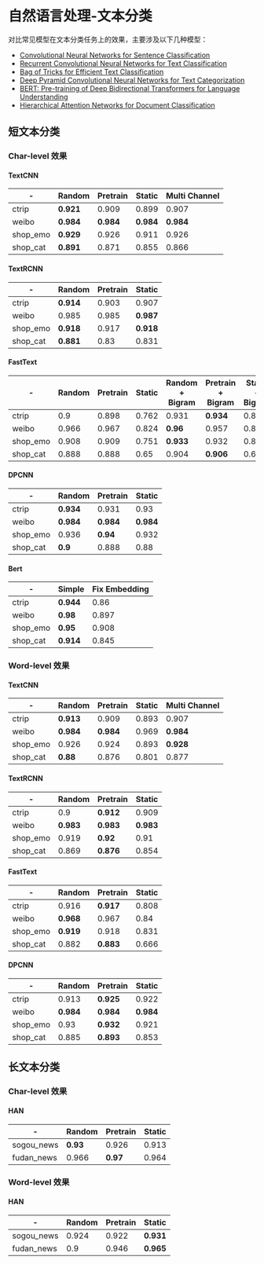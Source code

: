 # 自然语言处理-文本分类

对比常见模型在文本分类任务上的效果，主要涉及以下几种模型：

- [Convolutional Neural Networks for Sentence Classification](https://arxiv.org/pdf/1408.5882.pdf)
- [Recurrent Convolutional Neural Networks for Text Classification](http://www.nlpr.ia.ac.cn/cip/~liukang/liukangPageFile/Recurrent%20Convolutional%20Neural%20Networks%20for%20Text%20Classification.pdf)
- [Bag of Tricks for Efficient Text Classification](https://arxiv.org/pdf/1607.01759.pdf)
- [Deep Pyramid Convolutional Neural Networks for Text Categorization](https://aclanthology.org/P17-1052.pdf)
- [BERT: Pre-training of Deep Bidirectional Transformers for Language Understanding](https://arxiv.org/pdf/1810.04805.pdf)
- [Hierarchical Attention Networks for Document Classification](http://www.cs.cmu.edu/~./hovy/papers/16HLT-hierarchical-attention-networks.pdf)

## 短文本分类

### Char-level 效果

#### TextCNN

|-|Random|Pretrain|Static|Multi Channel|
|----|----|----|----|----|
|ctrip|<b>0.921</b>|0.909|0.899|0.907|
|weibo|<b>0.984</b>|<b>0.984</b>|<b>0.984</b>|<b>0.984</b>|
|shop_emo|<b>0.929</b>|0.926|0.911|0.926|
|shop_cat|<b>0.891</b>|0.871|0.855|0.866|

#### TextRCNN

|-|Random|Pretrain|Static|
|----|----|----|----|
|ctrip|<b>0.914</b>|0.903|0.907|
|weibo|0.985|0.985|<b>0.987<b/>|
|shop_emo|<b>0.918</b>|0.917|<b>0.918</b>|
|shop_cat|<b>0.881</b>|0.83|0.831|

#### FastText

|-|Random|Pretrain|Static|Random + Bigram|Pretrain + Bigram|Static + Bigram|
|----|----|----|----|----|----|----|
|ctrip|0.9|0.898|0.762|0.931|<b>0.934</b>|0.8|
|weibo|0.966|0.967|0.824|<b>0.96</b>|0.957|0.832|
|shop_emo|0.908|0.909|0.751|<b>0.933</b>|0.932|0.804|
|shop_cat|0.888|0.888|0.65|0.904|<b>0.906</b>|0.678|

#### DPCNN

|-|Random|Pretrain|Static|
|----|----|----|----|
|ctrip|<b>0.934</b>|0.931|0.93|
|weibo|<b>0.984</b>|<b>0.984</b>|<b>0.984</b>|
|shop_emo|0.936|<b>0.94</b>|0.932|
|shop_cat|<b>0.9</b>|0.888|0.88|

#### Bert

|-|Simple|Fix Embedding
|----|----|----|
|ctrip|<b>0.944</b>|0.86|
|weibo|<b>0.98</b>|0.897|
|shop_emo|<b>0.95</b>|0.908|
|shop_cat|<b>0.914</b>|0.845|

### Word-level 效果

#### TextCNN

|-|Random|Pretrain|Static|Multi Channel|
|----|----|----|----|----|
|ctrip|<b>0.913</b>|0.909|0.893|0.907|
|weibo|<b>0.984</b>|<b>0.984</b>|0.969|<b>0.984</b>|
|shop_emo|0.926|0.924|0.893|<b>0.928</b>|
|shop_cat|<b>0.88</b>|0.876|0.801|0.877|

#### TextRCNN

|-|Random|Pretrain|Static|
|----|----|----|----|
|ctrip|0.9|<b>0.912</b>|0.909|
|weibo|<b>0.983</b>|<b>0.983</b>|<b>0.983</b>|
|shop_emo|0.919|<b>0.92</b>|0.91|
|shop_cat|0.869|<b>0.876</b>|0.854|

#### FastText

|-|Random|Pretrain|Static|
|----|----|----|----|
|ctrip|0.916|<b>0.917</b>|0.808|
|weibo|<b>0.968</b>|0.967|0.84|
|shop_emo|<b>0.919</b>|0.918|0.831|
|shop_cat|0.882|<b>0.883</b>|0.666|

#### DPCNN

|-|Random|Pretrain|Static|
|----|----|----|----|
|ctrip|0.913|<b>0.925</b>|0.922|
|weibo|<b>0.984</b>|<b>0.984</b>|<b>0.984</b>|
|shop_emo|0.93|<b>0.932</b>|0.921|
|shop_cat|0.885|<b>0.893</b>|0.853|

## 长文本分类

### Char-level 效果

#### HAN

|-|Random|Pretrain|Static|
|----|----|----|----|
|sogou_news|<b>0.93</b>|0.926|0.913|
|fudan_news|0.966|<b>0.97</b>|0.964|

### Word-level 效果

#### HAN

|-|Random|Pretrain|Static|
|----|----|----|----|
|sogou_news|0.924|0.922|<b>0.931</b>|
|fudan_news|0.9|0.946|<b>0.965</b>|
